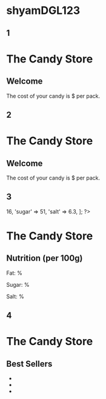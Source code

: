 # shyamDGL123

## 1

<?php 
$name  = 'Ivy';
$price = 5;
?>
<!DOCTYPE html>
<html>
  <head>
    <title>Variables</title>
    <link rel="stylesheet" href="css/styles.css">
  </head>
  <body>
    <h1>The Candy Store</h1>
    <h2>Welcome <?php echo $name; ?></h2>
    <p>The cost of your candy is 
       $<?php echo $price; ?> per pack.</p>
  </body>
</html>

## 2

<?php 
$name  = 'Guest';
$name  = 'Ivy';
$price = 5;
?>
<!DOCTYPE html>
<html>
  <head>
    <title>Updating Variables</title>
    <link rel="stylesheet" href="css/styles.css">
  </head>
  <body>
    <h1>The Candy Store</h1>
    <h2>Welcome <?php echo $name; ?></h2>
    <p>The cost of your candy is 
       $<?php echo $price; ?> per pack.</p>
  </body>
</html>


## 3

<?php 
$nutrition = [
    'fat'   => 16,
    'sugar' => 51,
    'salt'  => 6.3,
];
?>
<!DOCTYPE html>
<html>
  <head>
    <title>Associative Arrays</title>
    <link rel="stylesheet" href="css/styles.css">
  </head>
  <body>
    <h1>The Candy Store</h1>
    <h2>Nutrition (per 100g)</h2>
    <p>Fat:   <?php echo $nutrition['fat']; ?>%</p>
    <p>Sugar: <?php echo $nutrition['sugar']; ?>%</p>
    <p>Salt:  <?php echo $nutrition['salt']; ?>%</p>
  </body>
</html>

## 4

<?php 
$best_sellers = ['Chocolate', 'Mints', 'Fudge',
    'Bubble gum', 'Toffee', 'Jelly beans',];
?>
<!DOCTYPE html>
<html>
  <head>
    <title>Indexed Arrays</title>
    <link rel="stylesheet" href="css/styles.css">
  </head>
  <body>
    <h1>The Candy Store</h1>
    <h2>Best Sellers</h2>
    <ul>
      <li><?php echo $best_sellers[0]; ?></li>
      <li><?php echo $best_sellers[1]; ?></li>
      <li><?php echo $best_sellers[2]; ?></li>
    </ul>
  </body>
</html>
